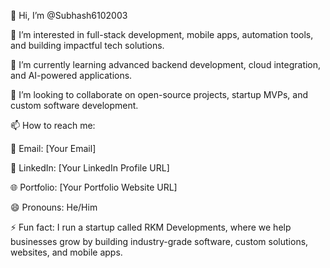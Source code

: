 👋 Hi, I’m @Subhash6102003

👀 I’m interested in full-stack development, mobile apps, automation tools, and building impactful tech solutions.

🌱 I’m currently learning advanced backend development, cloud integration, and AI-powered applications.

💞️ I’m looking to collaborate on open-source projects, startup MVPs, and custom software development.

📫 How to reach me:

📧 Email: [Your Email]

💼 LinkedIn: [Your LinkedIn Profile URL]

🌐 Portfolio: [Your Portfolio Website URL]

😄 Pronouns: He/Him

⚡ Fun fact: I run a startup called RKM Developments, where we help businesses grow by building industry-grade software, custom solutions, websites, and mobile apps.
<!---
Subhash6102003/Subhash6102003 is a ✨ special ✨ repository because its `README.md` (this file) appears on your GitHub profile.
You can click the Preview link to take a look at your changes.
--->
